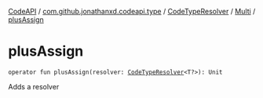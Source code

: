 [CodeAPI](../../../index.md) / [com.github.jonathanxd.codeapi.type](../../index.md) / [CodeTypeResolver](../index.md) / [Multi](index.md) / [plusAssign](.)

# plusAssign

`operator fun plusAssign(resolver: `[`CodeTypeResolver`](../index.md)`<T?>): Unit`

Adds a resolver

